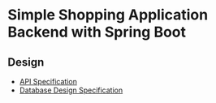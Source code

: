 # Simple Shopping Application Backend with Spring Boot

## Design

- [API Specification](documents/design/api.md)
- [Database Design Specification](documents/design/database.md)

